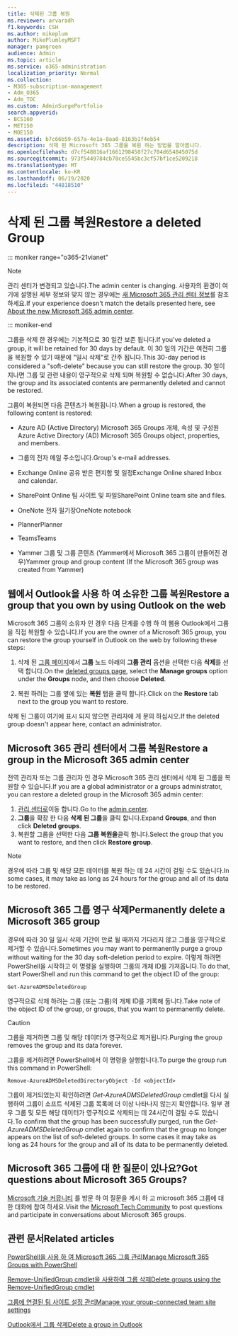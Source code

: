 ```yaml
---
title: 삭제된 그룹 복원
ms.reviewer: arvaradh
f1.keywords: CSH
ms.author: mikeplum
author: MikePlumleyMSFT
manager: pamgreen
audience: Admin
ms.topic: article
ms.service: o365-administration
localization_priority: Normal
ms.collection:
- M365-subscription-management
- Adm_O365
- Adm_TOC
ms.custom: AdminSurgePortfolio
search.appverid:
- BCS160
- MET150
- MOE150
ms.assetid: b7c66b59-657a-4e1a-8aa0-8163b1f4eb54
description: 삭제 된 Microsoft 365 그룹을 복원 하는 방법을 알아봅니다.
ms.openlocfilehash: d7cf548816af1661298458f27c704d654845075d
ms.sourcegitcommit: 973f5449784cb70ce5545bc3cf57bf1ce5209218
ms.translationtype: MT
ms.contentlocale: ko-KR
ms.lasthandoff: 06/19/2020
ms.locfileid: "44818510"
---
```

# <a name="restore-a-deleted-group"></a><span data-ttu-id="7b675-103">삭제 된 그룹 복원</span><span class="sxs-lookup"><span data-stu-id="7b675-103">Restore a deleted Group</span></span>

::: moniker range="o365-21vianet"

> [!NOTE]
> <span data-ttu-id="7b675-104">관리 센터가 변경되고 있습니다.</span><span class="sxs-lookup"><span data-stu-id="7b675-104">The admin center is changing.</span></span> <span data-ttu-id="7b675-105">사용자의 환경이 여기에 설명된 세부 정보와 맞지 않는 경우에는 [새 Microsoft 365 관리 센터 정보](https://docs.microsoft.com/microsoft-365/admin/microsoft-365-admin-center-preview?view=o365-21vianet)를 참조하세요.</span><span class="sxs-lookup"><span data-stu-id="7b675-105">If your experience doesn't match the details presented here, see [About the new Microsoft 365 admin center](https://docs.microsoft.com/microsoft-365/admin/microsoft-365-admin-center-preview?view=o365-21vianet).</span></span>

::: moniker-end

<span data-ttu-id="7b675-106">그룹을 삭제 한 경우에는 기본적으로 30 일간 보존 됩니다.</span><span class="sxs-lookup"><span data-stu-id="7b675-106">If you've deleted a group, it will be retained for 30 days by default.</span></span> <span data-ttu-id="7b675-107">이 30 일의 기간은 여전히 그룹을 복원할 수 있기 때문에 "일시 삭제"로 간주 됩니다.</span><span class="sxs-lookup"><span data-stu-id="7b675-107">This 30-day period is considered a "soft-delete" because you can still restore the group.</span></span> <span data-ttu-id="7b675-108">30 일이 지나면 그룹 및 관련 내용이 영구적으로 삭제 되며 복원할 수 없습니다.</span><span class="sxs-lookup"><span data-stu-id="7b675-108">After 30 days, the group and its associated contents are permanently deleted and cannot be restored.</span></span>

<span data-ttu-id="7b675-109">그룹이 복원되면 다음 콘텐츠가 복원됩니다.</span><span class="sxs-lookup"><span data-stu-id="7b675-109">When a group is restored, the following content is restored:</span></span>
  
- <span data-ttu-id="7b675-110">Azure AD (Active Directory) Microsoft 365 Groups 개체, 속성 및 구성원</span><span class="sxs-lookup"><span data-stu-id="7b675-110">Azure Active Directory (AD) Microsoft 365 Groups object, properties, and members.</span></span>
    
- <span data-ttu-id="7b675-111">그룹의 전자 메일 주소입니다.</span><span class="sxs-lookup"><span data-stu-id="7b675-111">Group's e-mail addresses.</span></span>
    
- <span data-ttu-id="7b675-112">Exchange Online 공유 받은 편지함 및 일정</span><span class="sxs-lookup"><span data-stu-id="7b675-112">Exchange Online shared Inbox and calendar.</span></span>
    
- <span data-ttu-id="7b675-113">SharePoint Online 팀 사이트 및 파일</span><span class="sxs-lookup"><span data-stu-id="7b675-113">SharePoint Online team site and files.</span></span>
    
- <span data-ttu-id="7b675-114">OneNote 전자 필기장</span><span class="sxs-lookup"><span data-stu-id="7b675-114">OneNote notebook</span></span>
    
- <span data-ttu-id="7b675-115">Planner</span><span class="sxs-lookup"><span data-stu-id="7b675-115">Planner</span></span>
    
- <span data-ttu-id="7b675-116">Teams</span><span class="sxs-lookup"><span data-stu-id="7b675-116">Teams</span></span>

- <span data-ttu-id="7b675-117">Yammer 그룹 및 그룹 콘텐츠 (Yammer에서 Microsoft 365 그룹이 만들어진 경우)</span><span class="sxs-lookup"><span data-stu-id="7b675-117">Yammer group and group content (If the Microsoft 365 group was created from Yammer)</span></span>

## <a name="restore-a-group-that-you-own-by-using-outlook-on-the-web"></a><span data-ttu-id="7b675-118">웹에서 Outlook을 사용 하 여 소유한 그룹 복원</span><span class="sxs-lookup"><span data-stu-id="7b675-118">Restore a group that you own by using Outlook on the web</span></span>

<span data-ttu-id="7b675-119">Microsoft 365 그룹의 소유자 인 경우 다음 단계를 수행 하 여 웹용 Outlook에서 그룹을 직접 복원할 수 있습니다.</span><span class="sxs-lookup"><span data-stu-id="7b675-119">If you are the owner of a Microsoft 365 group, you can restore the group yourself in Outlook on the web by following these steps:</span></span>

1. <span data-ttu-id="7b675-120">삭제 된 [그룹 페이지](https://outlook.office.com/people/group/deleted)에서 **그룹** 노드 아래의 **그룹 관리** 옵션을 선택한 다음 **삭제**를 선택 합니다.</span><span class="sxs-lookup"><span data-stu-id="7b675-120">On the [deleted groups page](https://outlook.office.com/people/group/deleted), select the **Manage groups** option under the **Groups** node, and then choose **Deleted**.</span></span>

2. <span data-ttu-id="7b675-121">복원 하려는 그룹 옆에 있는 **복원** 탭을 클릭 합니다.</span><span class="sxs-lookup"><span data-stu-id="7b675-121">Click on the **Restore** tab next to the group you want to restore.</span></span>

<span data-ttu-id="7b675-122">삭제 된 그룹이 여기에 표시 되지 않으면 관리자에 게 문의 하십시오.</span><span class="sxs-lookup"><span data-stu-id="7b675-122">If the deleted group doesn't appear here, contact an administrator.</span></span>

## <a name="restore-a-group-in-the-microsoft-365-admin-center"></a><span data-ttu-id="7b675-123">Microsoft 365 관리 센터에서 그룹 복원</span><span class="sxs-lookup"><span data-stu-id="7b675-123">Restore a group in the Microsoft 365 admin center</span></span>

<span data-ttu-id="7b675-124">전역 관리자 또는 그룹 관리자 인 경우 Microsoft 365 관리 센터에서 삭제 된 그룹을 복원할 수 있습니다.</span><span class="sxs-lookup"><span data-stu-id="7b675-124">If you are a global administrator or a groups administrator, you can restore a deleted group in the Microsoft 365 admin center:</span></span>

1. <span data-ttu-id="7b675-125">[관리 센터로](https://admin.microsoft.com)이동 합니다.</span><span class="sxs-lookup"><span data-stu-id="7b675-125">Go to the [admin center](https://admin.microsoft.com).</span></span>
2. <span data-ttu-id="7b675-126">**그룹**을 확장 한 다음 **삭제 된 그룹**을 클릭 합니다.</span><span class="sxs-lookup"><span data-stu-id="7b675-126">Expand **Groups**, and then click **Deleted groups**.</span></span>
3. <span data-ttu-id="7b675-127">복원할 그룹을 선택한 다음 **그룹 복원을**클릭 합니다.</span><span class="sxs-lookup"><span data-stu-id="7b675-127">Select the group that you want to restore, and then click **Restore group**.</span></span>

> [!NOTE]
> <span data-ttu-id="7b675-128">경우에 따라 그룹 및 해당 모든 데이터를 복원 하는 데 24 시간이 걸릴 수도 있습니다.</span><span class="sxs-lookup"><span data-stu-id="7b675-128">In some cases, it may take as long as 24 hours for the group and all of its data to be restored.</span></span> 
  
## <a name="permanently-delete-a-microsoft-365-group"></a><span data-ttu-id="7b675-129">Microsoft 365 그룹 영구 삭제</span><span class="sxs-lookup"><span data-stu-id="7b675-129">Permanently delete a Microsoft 365 group</span></span>

<span data-ttu-id="7b675-130">경우에 따라 30 일 일시 삭제 기간이 만료 될 때까지 기다리지 않고 그룹을 영구적으로 제거할 수 있습니다.</span><span class="sxs-lookup"><span data-stu-id="7b675-130">Sometimes you may want to permanently purge a group without waiting for the 30 day soft-deletion period to expire.</span></span> <span data-ttu-id="7b675-131">이렇게 하려면 PowerShell을 시작하고 이 명령을 실행하여 그룹의 개체 ID를 가져옵니다.</span><span class="sxs-lookup"><span data-stu-id="7b675-131">To do that, start PowerShell and run this command to get the object ID of the group:</span></span>
  
```
Get-AzureADMSDeletedGroup
```

<span data-ttu-id="7b675-132">영구적으로 삭제 하려는 그룹 (또는 그룹)의 개체 ID를 기록해 둡니다.</span><span class="sxs-lookup"><span data-stu-id="7b675-132">Take note of the object ID of the group, or groups, that you want to permanently delete.</span></span>
  
> [!CAUTION]
> <span data-ttu-id="7b675-133">그룹을 제거하면 그룹 및 해당 데이터가 영구적으로 제거됩니다.</span><span class="sxs-lookup"><span data-stu-id="7b675-133">Purging the group removes the group and its data forever.</span></span> 
  
<span data-ttu-id="7b675-134">그룹을 제거하려면 PowerShell에서 이 명령을 실행합니다.</span><span class="sxs-lookup"><span data-stu-id="7b675-134">To purge the group run this command in PowerShell:</span></span>
  
```
Remove-AzureADMSDeletedDirectoryObject -Id <objectId>
```

<span data-ttu-id="7b675-p104">그룹이 제거되었는지 확인하려면  *Get-AzureADMSDeletedGroup*  cmdlet을 다시 실행하여 그룹이 소프트 삭제된 그룹 목록에 더 이상 나타나지 않는지 확인합니다. 일부 경우 그룹 및 모든 해당 데이터가 영구적으로 삭제되는 데 24시간이 걸릴 수도 있습니다.</span><span class="sxs-lookup"><span data-stu-id="7b675-p104">To confirm that the group has been successfully purged, run the  *Get-AzureADMSDeletedGroup*  cmdlet again to confirm that the group no longer appears on the list of soft-deleted groups. In some cases it may take as long as 24 hours for the group and all of its data to be permanently deleted.</span></span> 
  
## <a name="got-questions-about-microsoft-365-groups"></a><span data-ttu-id="7b675-137">Microsoft 365 그룹에 대 한 질문이 있나요?</span><span class="sxs-lookup"><span data-stu-id="7b675-137">Got questions about Microsoft 365 Groups?</span></span>

<span data-ttu-id="7b675-138">[Microsoft 기술 커뮤니티](https://techcommunity.microsoft.com/t5/Office-365-Groups/ct-p/Office365Groups) 를 방문 하 여 질문을 게시 하 고 microsoft 365 그룹에 대 한 대화에 참여 하세요.</span><span class="sxs-lookup"><span data-stu-id="7b675-138">Visit the [Microsoft Tech Community](https://techcommunity.microsoft.com/t5/Office-365-Groups/ct-p/Office365Groups) to post questions and participate in conversations about Microsoft 365 groups.</span></span> 
  
## <a name="related-articles"></a><span data-ttu-id="7b675-139">관련 문서</span><span class="sxs-lookup"><span data-stu-id="7b675-139">Related articles</span></span>

[<span data-ttu-id="7b675-140">PowerShell을 사용 하 여 Microsoft 365 그룹 관리</span><span class="sxs-lookup"><span data-stu-id="7b675-140">Manage Microsoft 365 Groups with PowerShell</span></span>](https://docs.microsoft.com/office365/enterprise/powershell/manage-office-365-groups-with-powershell)
  
[<span data-ttu-id="7b675-141">Remove-UnifiedGroup cmdlet을 사용하여 그룹 삭제</span><span class="sxs-lookup"><span data-stu-id="7b675-141">Delete groups using the Remove-UnifiedGroup cmdlet</span></span>](https://technet.microsoft.com/library/mt238270%28v=exchg.160%29.aspx)
  
[<span data-ttu-id="7b675-142">그룹에 연결된 팀 사이트 설정 관리</span><span class="sxs-lookup"><span data-stu-id="7b675-142">Manage your group-connected team site settings</span></span>](https://support.microsoft.com/office/8376034d-d0c7-446e-9178-6ab51c58df42)
  
[<span data-ttu-id="7b675-143">Outlook에서 그룹 삭제</span><span class="sxs-lookup"><span data-stu-id="7b675-143">Delete a group in Outlook</span></span>](https://support.microsoft.com/office/ca7f5a9e-ae4f-4cbe-a4bc-89c469d1726f)
